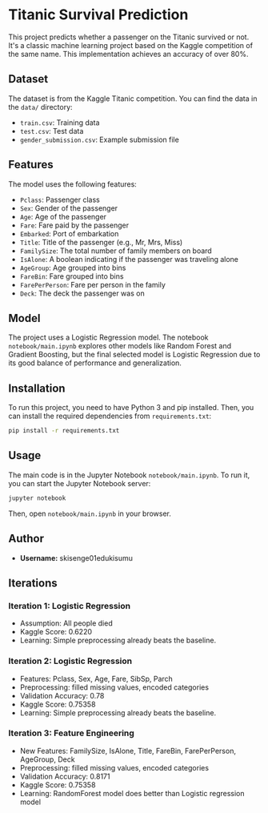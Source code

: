# Titanic Survival Prediction

This project predicts whether a passenger on the Titanic survived or not. It's a classic machine learning project based on the Kaggle competition of the same name. This implementation achieves an accuracy of over 80%.

## Dataset

The dataset is from the Kaggle Titanic competition. You can find the data in the `data/` directory:
- `train.csv`: Training data
- `test.csv`: Test data
- `gender_submission.csv`: Example submission file

## Features

The model uses the following features:
- `Pclass`: Passenger class
- `Sex`: Gender of the passenger
- `Age`: Age of the passenger
- `Fare`: Fare paid by the passenger
- `Embarked`: Port of embarkation
- `Title`: Title of the passenger (e.g., Mr, Mrs, Miss)
- `FamilySize`: The total number of family members on board
- `IsAlone`: A boolean indicating if the passenger was traveling alone
- `AgeGroup`: Age grouped into bins
- `FareBin`: Fare grouped into bins
- `FarePerPerson`: Fare per person in the family
- `Deck`: The deck the passenger was on

## Model

The project uses a Logistic Regression model. The notebook `notebook/main.ipynb` explores other models like Random Forest and Gradient Boosting, but the final selected model is Logistic Regression due to its good balance of performance and generalization.

## Installation

To run this project, you need to have Python 3 and pip installed. Then, you can install the required dependencies from `requirements.txt`:

```bash
pip install -r requirements.txt
```

## Usage

The main code is in the Jupyter Notebook `notebook/main.ipynb`. To run it, you can start the Jupyter Notebook server:

```bash
jupyter notebook
```

Then, open `notebook/main.ipynb` in your browser.

## Author

- **Username:** skisenge01edukisumu

## Iterations

### Iteration 1: Logistic Regression
- Assumption: All people died
- Kaggle Score: 0.6220
- Learning: Simple preprocessing already beats the baseline.

### Iteration 2: Logistic Regression
- Features: Pclass, Sex, Age, Fare, SibSp, Parch
- Preprocessing: filled missing values, encoded categories
- Validation Accuracy: 0.78
- Kaggle Score: 0.75358
- Learning: Simple preprocessing already beats the baseline.

### Iteration 3: Feature Engineering
- New Features: FamilySize, IsAlone, Title, FareBin, FarePerPerson, AgeGroup, Deck
- Preprocessing: filled missing values, encoded categories
- Validation Accuracy: 0.8171
- Kaggle Score: 0.75358
- Learning: RandomForest model does better than Logistic regression model
